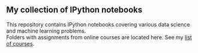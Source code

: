 ## My collection of IPython notebooks
This repository contains IPython notebooks covering various data science and machine learning problems.  
Folders with assignments from online courses are located here. See my [list of courses](https://github.com/Lenferdetroud/misc/blob/master/READMEs/courses.md).

